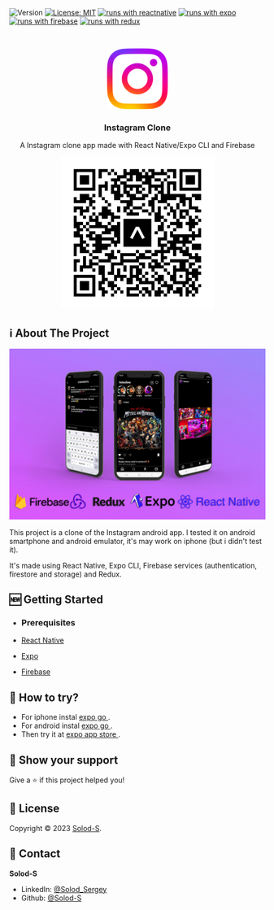 ![Version](https://img.shields.io/badge/Version-1.0-blue.svg?cacheSeconds=2592000)
[![License: MIT](https://img.shields.io/badge/License-MIT-yellow.svg)](https://opensource.org/licenses/MIT)
[![runs with reactnative](https://img.shields.io/badge/Runs%20with%20ReactNative-000.svg?style=flat-square&logo=React&labelColor=f3f3f3&logoColor=61DAFB)](https://reactnative.dev/)
[![runs with expo](https://img.shields.io/badge/Runs%20with%20Expo-000.svg?style=flat-square&logo=EXPO&labelColor=f3f3f3&logoColor=000)](https://expo.io/)
[![runs with firebase](https://img.shields.io/badge/Runs%20with%20Firebase-000.svg?style=flat-square&logo=Firebase&labelColor=f3f3f3&logoColor=FFCB2D)](https://firebase.google.com/)
[![runs with redux](https://img.shields.io/badge/Runs%20with%20Redux-000.svg?style=flat-square&logo=Redux&labelColor=f3f3f3&logoColor=7247B5)](https://redux.js.org/)

<!-- PROJECT LOGO -->
<br />
<p align="center">
  <a href="https://github.com/Solod-S/instagram_clone_reactNative">
    <img src="./assets/logo.png" alt="Logo" width="120" height="120">
  </a>

  <h3 align="center">Instagram Clone</h3>

  <p align="center">
    A Instagram clone app made with React Native/Expo CLI and Firebase
  </p>
<p align="center">
   <a href="https://expo.dev/@solik/insta-clone">
    <img src="./assets/about/expo-go.svg" alt="Expo Store" width="300" height="300">
  </a>
  </p>
</p>

<!-- ABOUT THE PROJECT -->

## ℹ️ About The Project

![alt text](assets/about/background.jpg "Title")

This project is a clone of the Instagram android app. I tested it on android smartphone and android emulator, it's may work on iphone (but i didn't test it).

It's made using React Native, Expo CLI, Firebase services (authentication, firestore and storage) and Redux.

## 🆕 Getting Started

- ### **Prerequisites**

- [React Native](https://reactnative.dev/)
- [Expo](https://expo.dev/)
- [Firebase](https://firebase.google.com/)

<!-- CONTRIBUTING -->

## 🚧 How to try?

- For iphone instal [expo go ](https://apps.apple.com/us/app/expo-go/id982107779).
- For android instal [expo go ](https://play.google.com/store/apps/details?id=host.exp.exponent&hl=ru&gl=US&pli=1).
- Then try it at [expo app store ](https://expo.dev/@solik/insta-clone).

## 🌟 Show your support

Give a ⭐️ if this project helped you!

## 📝 License

Copyright © 2023 [Solod-S](https://www.linkedin.com/in/serhii-solod-557991256/).

<!-- CONTACT -->

## 👤 Contact

**Solod-S**

- LinkedIn: [@Solod_Sergey](https://www.linkedin.com/in/serhii-solod-557991256/)
- Github: [@Solod-S](https://github.com/Solod-S)
